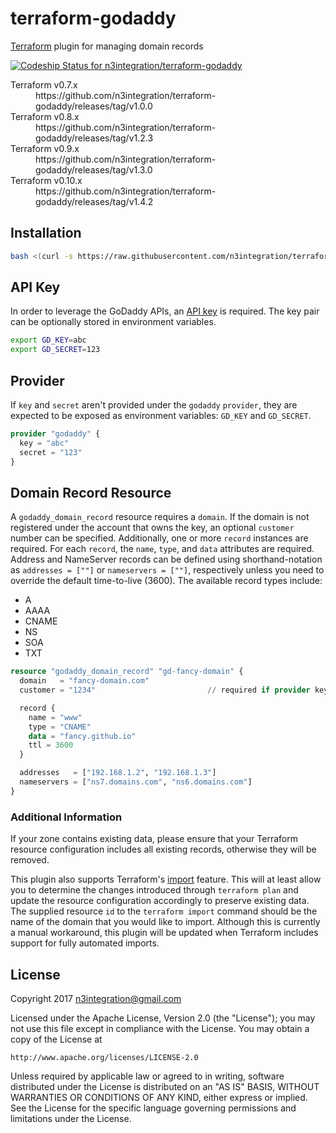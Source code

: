 # terraform-godaddy
[Terraform](https://www.terraform.io/) plugin for managing domain records

[ ![Codeship Status for n3integration/terraform-godaddy](https://app.codeship.com/projects/29e8c490-8b5d-0134-914d-3e63d62140d1/status?branch=master)](https://app.codeship.com/projects/184616)

<dl>
  <dt>Terraform v0.7.x</dt>
  <dd>https://github.com/n3integration/terraform-godaddy/releases/tag/v1.0.0</dd>
  <dt>Terraform v0.8.x</dt>
  <dd>https://github.com/n3integration/terraform-godaddy/releases/tag/v1.2.3</dd>
  <dt>Terraform v0.9.x</dt>
  <dd>https://github.com/n3integration/terraform-godaddy/releases/tag/v1.3.0</dd>
  <dt>Terraform v0.10.x</dt>
  <dd>https://github.com/n3integration/terraform-godaddy/releases/tag/v1.4.2</dd>
<dl>

## Installation

```bash
bash <(curl -s https://raw.githubusercontent.com/n3integration/terraform-godaddy/master/install.sh)
```

## API Key
In order to leverage the GoDaddy APIs, an [API key](https://developer.godaddy.com/keys/) is required. The key pair can be optionally stored in environment variables.

```bash
export GD_KEY=abc
export GD_SECRET=123
```

## Provider

If `key` and `secret` aren't provided under the `godaddy` `provider`, they are expected to be exposed as environment variables: `GD_KEY` and `GD_SECRET`.

```terraform
provider "godaddy" {
  key = "abc"
  secret = "123"
}
```

## Domain Record Resource
A `godaddy_domain_record` resource requires a `domain`. If the domain is not registered under the account that owns the key, an optional `customer` number can be specified. 
Additionally, one or more `record` instances are required. For each `record`, the `name`, `type`, and `data` attributes are required. Address and NameServer records can be 
defined using shorthand-notation as `addresses = [""]` or `nameservers = [""]`, respectively unless you need to override the default time-to-live (3600). The available record 
types include:

* A
* AAAA
* CNAME
* NS
* SOA
* TXT

```terraform
resource "godaddy_domain_record" "gd-fancy-domain" {
  domain   = "fancy-domain.com"
  customer = "1234"                         // required if provider key does not belong to customer

  record {
    name = "www"
    type = "CNAME"
    data = "fancy.github.io"
    ttl = 3600
  }

  addresses   = ["192.168.1.2", "192.168.1.3"]
  nameservers = ["ns7.domains.com", "ns6.domains.com"]
}
```

### Additional Information
If your zone contains existing data, please ensure that your Terraform resource configuration includes all existing records, otherwise they will be removed.

This plugin also supports Terraform's [import](https://www.terraform.io/docs/import/usage.html) feature. This will at least allow you to determine the changes introduced
through `terraform plan` and update the resource configuration accordingly to preserve existing data. The supplied resource `id` to the `terraform import` command should
be the name of the domain that you would like to import. Although this is currently a manual workaround, this plugin will be updated when Terraform includes support for
fully automated imports.

## License

Copyright 2017 n3integration@gmail.com

Licensed under the Apache License, Version 2.0 (the "License");
you may not use this file except in compliance with the License.
You may obtain a copy of the License at

    http://www.apache.org/licenses/LICENSE-2.0

Unless required by applicable law or agreed to in writing, software
distributed under the License is distributed on an "AS IS" BASIS,
WITHOUT WARRANTIES OR CONDITIONS OF ANY KIND, either express or implied.
See the License for the specific language governing permissions and
limitations under the License.
